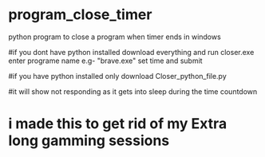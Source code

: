 # program_close_timer
python program to close a program when timer ends in windows


#if you dont have python installed
download everything and run closer.exe 
enter programe name e.g- "brave.exe"
set time and submit

#if you have python installed
only download Closer_python_file.py

#it will show not responding as it gets into sleep during the time countdown
# i made this to get rid of my Extra long gamming sessions
